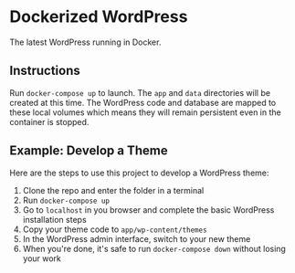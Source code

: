 # Dockerized WordPress
The latest WordPress running in Docker.

## Instructions
Run `docker-compose up` to launch. The `app` and `data` directories will be created at this time. The WordPress code and database are mapped to these local volumes which means they will remain persistent even in the container is stopped.

## Example: Develop a Theme
Here are the steps to use this project to develop a WordPress theme:

1. Clone the repo and enter the folder in a terminal
2. Run `docker-compose up`
3. Go to `localhost` in you browser and complete the basic WordPress installation steps
4. Copy your theme code to `app/wp-content/themes`
5. In the WordPress admin interface, switch to your new theme
6. When you're done, it's safe to run `docker-compose down` without losing your work
